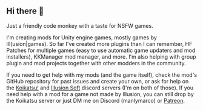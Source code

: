 ## Hi there 👋
Just a friendly code monkey with a taste for NSFW games.

I'm creating mods for Unity engine games, mostly games by Ill(usion|games). So far I've created more plugins than I can remember, HF Patches for multiple games (easy to use automatic game updaters and mod installers), KKManager mod manager, and more. I'm also helping with group plugin and mod projects together with other modders in the community.

If you need to get help with my mods (and the game itself), check the mod's GitHub repository for past issues and create your own, or ask for help on the [Koikatsu!](https://discord.gg/hevygx6) and [Illusion Soft](https://discord.gg/illusionsoft) discord servers (I'm on both of those). If you need help with a mod for a game not made by Illusion, you can still drop by the Koikatsu server or just DM me on Discord (manlymarco) or [Patreon](https://www.patreon.com/manlymarco).

<!--
**ManlyMarco/ManlyMarco** is a ✨ _special_ ✨ repository because its `README.md` (this file) appears on your GitHub profile.

Here are some ideas to get you started:

- 🔭 I’m currently working on ...
- 🌱 I’m currently learning ...
- 👯 I’m looking to collaborate on ...
- 🤔 I’m looking for help with ...
- 💬 Ask me about ...
- 📫 How to reach me: ...
- 😄 Pronouns: ...
- ⚡ Fun fact: ...
-->
